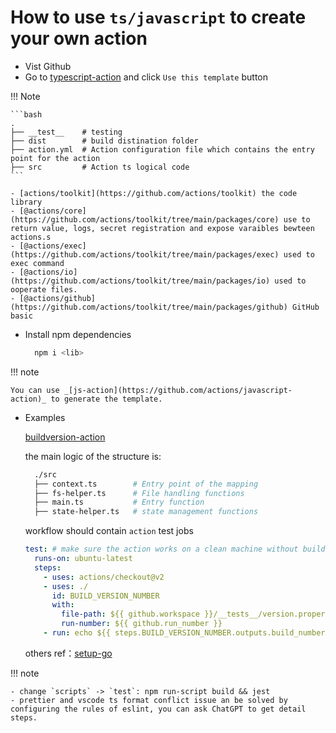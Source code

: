 # How to use `ts/javascript` to create your own action

- Vist Github
- Go to [typescript-action](https://github.com/actions/typescript-action) and click `Use this template` button

!!! Note

    ```bash
    .
    ├── __test__    # testing
    ├── dist        # build distination folder
    ├── action.yml  # Action configuration file which contains the entry point for the action
    ├── src         # Action ts logical code
    ```

    - [actions/toolkit](https://github.com/actions/toolkit) the code library
    - [@actions/core](https://github.com/actions/toolkit/tree/main/packages/core) use to return value, logs, secret registration and expose varaibles bewteen actions.s
    - [@actions/exec](https://github.com/actions/toolkit/tree/main/packages/exec) used to exec command
    - [@actions/io](https://github.com/actions/toolkit/tree/main/packages/io) used to ooperate files.
    - [@actions/github](https://github.com/actions/toolkit/tree/main/packages/github) GitHub basic

- Install npm dependencies

  ```bash
    npm i <lib>
  ```

!!! note

    You can use _[js-action](https://github.com/actions/javascript-action)_ to generate the template.

- Examples

  [buildversion-action](https://github.com/nqerz/buildversion-action)

  the main logic of the structure is:

  ```bash
    ./src
    ├── context.ts        # Entry point of the mapping
    ├── fs-helper.ts      # File handling functions
    ├── main.ts           # Entry function
    ├── state-helper.ts   # state management functions
  ```

  workflow should contain `action` test jobs

  ```yaml
  test: # make sure the action works on a clean machine without building
    runs-on: ubuntu-latest
    steps:
      - uses: actions/checkout@v2
      - uses: ./
        id: BUILD_VERSION_NUMBER
        with:
          file-path: ${{ github.workspace }}/__tests__/version.properties
          run-number: ${{ github.run_number }}
      - run: echo ${{ steps.BUILD_VERSION_NUMBER.outputs.build_number }}
  ```

  others ref：[setup-go](https://github.com/actions/setup-go)

!!! note

    - change `scripts` -> `test`: npm run-script build && jest
    - prettier and vscode ts format conflict issue an be solved by configuring the rules of eslint, you can ask ChatGPT to get detail steps.

